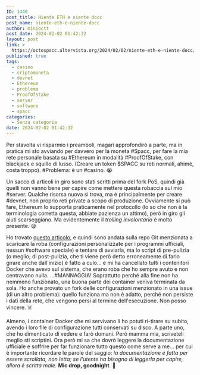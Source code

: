 ```yaml
---
ID: 1440
post_title: Niente ETH e niente docc
post_name: niente-eth-e-niente-docc
author: minioctt
post_date: 2024-02-02 01:42:32
layout: post
link: >
  https://octospacc.altervista.org/2024/02/02/niente-eth-e-niente-docc/
published: true
tags:
  - casino
  - criptomoneta
  - devnet
  - Ethereum
  - problema
  - ProofOfStake
  - server
  - software
  - spacc
categories:
  - Senza categoria
date: 2024-02-02 01:42:32
---
```

<!-- wp:paragraph -->
<p>Per stavolta vi risparmio i preamboli, magari approfondirò a parte, ma in pratica mi sto avviando per davvero per la moneta #Spacc, per fare la mia rete personale basata su #Ethereum in modalità #ProofOfStake, con blackjack e squillo di lusso. (Creare un token $SPACC su reti normali, ahimè, costa troppo). #Problema: è un #casino. 😭</p>
<!-- /wp:paragraph -->

<!-- wp:paragraph -->
<p>Un sacco di articoli in giro sono stati scritti prima del fork PoS, quindi già quelli non vanno bene per capire come mettere questa robaccia sul mio #server. Qualche risorsa nuova si trova, ma è principalmente per creare #devnet, non proprio reti private a scopo di produzione. Ovviamente si può fare, Ethereum lo supporta praticamente nel protocollo (lo so che non è la terminologia corretta questa, abbiate pazienza un attimo), però in giro gli aiuti scarseggiano. Ma evidentemente il <em>trolling involontario</em> è molto presente. 😫</p>
<!-- /wp:paragraph -->

<!-- wp:paragraph -->
<p>Ho trovato <a href="https://docs.prylabs.network/docs/advanced/proof-of-stake-devnet">questo articolo</a>, e quindi sono andata sulla repo Git menzionata a scaricare la roba (configurazioni personalizzate per i programmi ufficiali, nessun #software speciale) e tentare di avviarla, ma lo script di pre-pulizia (o meglio; di post-pulizia, che ti viene però detto erroneamente di farlo girare anche dall'inizio) è fatto a culo... e mi ha cancellato tutti i contenitori Docker che avevo sul sistema, che erano roba che ho sempre avuto e non centravano nulla. ...#MANNAGGIA! Soprattutto perché alla fine non ha nemmeno funzionato, una buona parte dei container veniva terminata da sola. Ho anche provato un fork delle configurazioni menzionato in una issue (di un altro problema): quello funziona ma non è adatto, perché non persiste i dati della rete, che vengono persi al termine dell'esecuzione. Non posso vincere. ☠️</p>
<!-- /wp:paragraph -->

<!-- wp:paragraph -->
<p>Almeno, i container Docker che mi servivano li ho potuti ri-tirare su subito, avendo i loro file di configurazione tutti conservati su disco. A parte uno, che ho dimenticato di vedere e farò domani. Però mamma mia, scriveteli meglio sti scriptini. Ora però mi sa che dovrò leggere la documentazione ufficiale e soffrire per far funzionare tutto questo come serve a me... per cui è importante ricordare le parole del saggio: <em>la documentazione è fatta per essere scrollata, non letta; se l'utente ha bisogno di leggerla per capire, allora è scritta male.</em> <strong>Mic drop, goodnight</strong>. 🥱</p>
<!-- /wp:paragraph -->